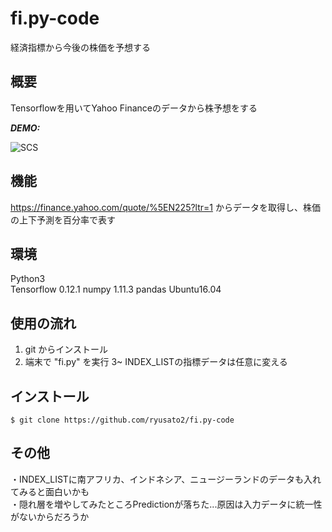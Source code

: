 # fi.py-code
経済指標から今後の株価を予想する


## 概要

Tensorflowを用いてYahoo Financeのデータから株予想をする

***DEMO:***

![SCS](http://imgur.com/a/QLw87 "サンプル")

## 機能


https://finance.yahoo.com/quote/%5EN225?ltr=1  からデータを取得し、株価の上下予測を百分率で表す
 


## 環境  

Python3  
Tensorflow 0.12.1
numpy 1.11.3
pandas
Ubuntu16.04  

## 使用の流れ

1. git からインストール
2. 端末で "fi.py" を実行
3~ INDEX_LISTの指標データは任意に変える
   
## インストール

    $ git clone https://github.com/ryusato2/fi.py-code


## その他

・INDEX_LISTに南アフリカ、インドネシア、ニュージーランドのデータも入れてみると面白いかも  
・隠れ層を増やしてみたところPredictionが落ちた...原因は入力データに統一性がないからだろうか  



